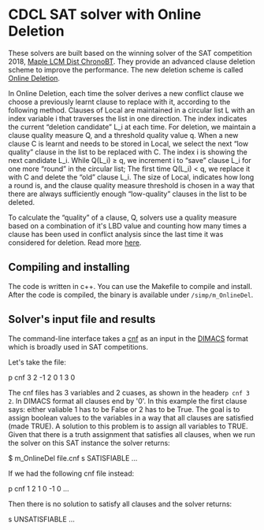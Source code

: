 CDCL SAT solver with Online Deletion
===========================================


These solvers are built based on the winning solver of the
SAT competition 2018, [Maple LCM Dist ChronoBT](https://helda.helsinki.fi/items/3bd6f832-e0cf-4db9-bf9b-89764dea3a72).
They provide an advanced clause deletion scheme to improve the performance.
The new deletion scheme is called [Online Deletion](https://www.cs.sfu.ca/~mitchell/papers/sat19-deletion.pdf). 

In Online Deletion, each time the solver derives
a new conflict clause we choose a previously learnt clause to
replace with it, according to the following method.
Clauses of Local are maintained in a circular list L with
an index variable i that traverses the list in one direction. The
index indicates the current “deletion candidate” L_i at each
time. For deletion, we maintain a clause quality measure Q,
and a threshold quality value q. When a new clause C is
learnt and needs to be stored in Local, we select the next
“low quality” clause in the list to be replaced with C. The
index i is showing the next candidate L_i. While Q(L_i) ≥ q,
we increment i to “save” clause L_i for one more “round” in
the circular list; The first time Q(L_i) < q, we replace it with
C and delete the “old” clause L_i. The size of Local, indicates how long a round is, and the clause quality measure threshold
is chosen in a way that there are always sufficiently enough
“low-quality” clauses in the list to be deleted.

To calculate the “quality” of a clause, Q, solvers use a quality measure based
on a combination of it's LBD value and counting how many times a clause has been used in conflict
analysis since the last time it was considered for deletion. Read more [here](https://helda.helsinki.fi/items/f9b9f04c-7003-4c0f-9f3e-cadf7d12f33a).


Compiling and installing
------------------------

The code is written in c++. You can use the Makefile to compile and install. 
After the code is compiled, the binary is available under `/simp/m_OnlineDel`.


Solver's input file and results
-------------------------------
The command-line interface takes a [cnf](http://en.wikipedia.org/wiki/Conjunctive_normal_form) as an
input in the [DIMACS](http://www.satcompetition.org/2009/format-benchmarks2009.html)
format which is broadly used in SAT competitions.


Let's take the file:

p cnf 3 2
-1 2 0
1 3 0


The cnf files has 3 variables and 2 cuases, as shown in the header`p cnf 3 2`. 
In DIMACS format all clauses end by '0'. In this example the first clause says: either valiable 1 has to be False or 2 has to be True.
The goal is to assign boolean values to the variables in a way that all clauses are satisfied (made TRUE). A solution to this problem is to assign all variables to TRUE. 
Given that there is a truth assignment that satisfies all clauses, when we run the solver on this SAT instance the solver returns:

$ m_OnlineDel file.cnf
s SATISFIABLE
...

If we had the following cnf file instead:

p cnf 1 2
1 0
-1 0
...

Then there is no solution to satisfy all clauses and the solver returns:

s UNSATISFIABLE
...

